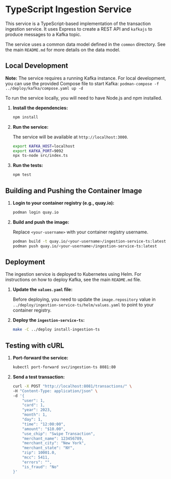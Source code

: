 # TypeScript Ingestion Service

This service is a TypeScript-based implementation of the transaction ingestion service. It uses Express to create a REST API and `kafkajs` to produce messages to a Kafka topic.

The service uses a common data model defined in the `common` directory. See the main `README.md` for more details on the data model.

## Local Development

**Note:** The service requires a running Kafka instance. For local development, you can use the provided Compose file to start Kafka: `podman-compose -f ../deploy/kafka/compose.yaml up -d`

To run the service locally, you will need to have Node.js and npm installed.

1.  **Install the dependencies:**

    ```bash
    npm install
    ```

2.  **Run the service:**

    The service will be available at `http://localhost:3000`.

    ```bash
    export KAFKA_HOST=localhost
    export KAFKA_PORT=9092
    npx ts-node src/index.ts
    ```

3.  **Run the tests:**

    ```bash
    npm test
    ```

## Building and Pushing the Container Image

1.  **Login to your container registry (e.g., quay.io):**

    ```bash
    podman login quay.io
    ```

2.  **Build and push the image:**

    Replace `<your-username>` with your container registry username.

    ```bash
    podman build -t quay.io/<your-username>/ingestion-service-ts:latest .
    podman push quay.io/<your-username>/ingestion-service-ts:latest
    ```

## Deployment

The ingestion service is deployed to Kubernetes using Helm. For instructions on how to deploy Kafka, see the main `README.md` file.

1.  **Update the `values.yaml` file:**

    Before deploying, you need to update the `image.repository` value in `../deploy/ingestion-service-ts/helm/values.yaml` to point to your container registry.

2.  **Deploy the `ingestion-service-ts`:**

    ```bash
    make -C ../deploy install-ingestion-ts
    ```

## Testing with cURL

1.  **Port-forward the service:**

    ```bash
    kubectl port-forward svc/ingestion-ts 8081:80
    ```

2.  **Send a test transaction:**

    ```bash
    curl -X POST "http://localhost:8081/transactions/" \
    -H "Content-Type: application/json" \
    -d '{
        "user": 1,
        "card": 1,
        "year": 2023,
        "month": 1,
        "day": 1,
        "time": "12:00:00",
        "amount": "$10.00",
        "use_chip": "Swipe Transaction",
        "merchant_name": 123456789,
        "merchant_city": "New York",
        "merchant_state": "NY",
        "zip": 10001.0,
        "mcc": 5411,
        "errors": "",
        "is_fraud": "No"
    }'
    ```
